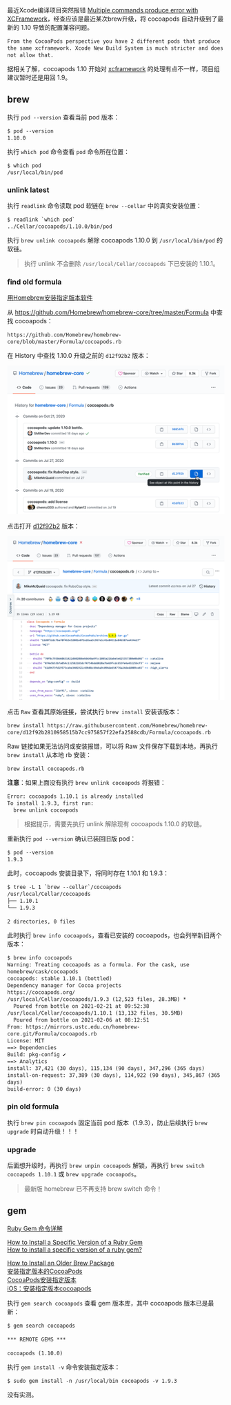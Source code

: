 
最近Xcode编译项目突然报错 [Multiple commands produce error with XCFramework](https://github.com/CocoaPods/CocoaPods/issues/10106)，经查应该是最近某次brew升级，将 cocoapods 自动升级到了最新的 1.10 导致的配置兼容问题。

```
From the CocoaPods perspective you have 2 different pods that produce the same xcframework. Xcode New Build System is much stricter and does not allow that.
```

据相关了解，cocoapods 1.10 开始对 [xcframework](https://blog.csdn.net/olsQ93038o99S/article/details/107804423) 的处理有点不一样，项目组建议暂时还是用回 1.9。

## brew

执行 `pod --version` 查看当前 pod 版本：

```
$ pod --version
1.10.0
```

执行 `which pod` 命令查看 `pod` 命令所在位置：

```
$ which pod
/usr/local/bin/pod
```

### unlink latest

执行 `readlink` 命令读取 pod 软链在 `brew --cellar` 中的真实安装位置：

```
$ readlink `which pod`
../Cellar/cocoapods/1.10.0/bin/pod
```

执行 `brew unlink cocoapods` 解除 cocoapods 1.10.0 到 `/usr/local/bin/pod` 的软链。

> 执行 unlink 不会删除 `/usr/local/Cellar/cocoapods` 下已安装的 1.10.1。

### find old formula

[用Homebrew安装指定版本软件](https://www.jianshu.com/p/84d79beb469c)

从 https://github.com/Homebrew/homebrew-core/tree/master/Formula 中查找 cocoapods：

```
https://github.com/Homebrew/homebrew-core/blob/master/Formula/cocoapods.rb
```

在 History 中查找 1.10.0 升级之前的 `d12f92b2` 版本：

![cocoapods.rb-History](images/cocoapods.rb-History.png)

点击打开 [d12f92b2](https://github.com/Homebrew/homebrew-core/blob/d12f92b2810958515b7cc975857f22efa2588cdb/Formula/cocoapods.rb) 版本：

![cocoapods.rb-1.9.3](images/cocoapods.rb-1.9.3.png)

点击 `Raw` 查看其原始链接，尝试执行 `brew install` 安装该版本： 

```
brew install https://raw.githubusercontent.com/Homebrew/homebrew-core/d12f92b2810958515b7cc975857f22efa2588cdb/Formula/cocoapods.rb
```

Raw 链接如果无法访问或安装报错，可以将 Raw 文件保存下载到本地，再执行 `brew install` 从本地 rb 安装：

```
brew install cocoapods.rb
```

**注意**：如果上面没有执行 `brew unlink cocoapods` 将报错：

```
Error: cocoapods 1.10.1 is already installed
To install 1.9.3, first run:
  brew unlink cocoapods
```

> 根据提示，需要先执行 unlink 解除现有 cocoapods 1.10.0 的软链。

重新执行 `pod --version` 确认已装回旧版 pod：

```
$ pod --version
1.9.3
```

此时，cocoapods 安装目录下，将同时存在 1.10.1 和 1.9.3：

```
$ tree -L 1 `brew --cellar`/cocoapods
/usr/local/Cellar/cocoapods
├── 1.10.1
└── 1.9.3

2 directories, 0 files
```

此时执行 `brew info cocoapods`，查看已安装的 cocoapods，也会列举新旧两个版本：

```
$ brew info cocoapods
Warning: Treating cocoapods as a formula. For the cask, use homebrew/cask/cocoapods
cocoapods: stable 1.10.1 (bottled)
Dependency manager for Cocoa projects
https://cocoapods.org/
/usr/local/Cellar/cocoapods/1.9.3 (12,523 files, 28.3MB) *
  Poured from bottle on 2021-02-21 at 09:52:38
/usr/local/Cellar/cocoapods/1.10.1 (13,132 files, 30.5MB)
  Poured from bottle on 2021-02-06 at 08:12:51
From: https://mirrors.ustc.edu.cn/homebrew-core.git/Formula/cocoapods.rb
License: MIT
==> Dependencies
Build: pkg-config ✔
==> Analytics
install: 37,421 (30 days), 115,134 (90 days), 347,296 (365 days)
install-on-request: 37,389 (30 days), 114,922 (90 days), 345,867 (365 days)
build-error: 0 (30 days)
```

### pin old formula

执行 `brew pin cocoapods` 固定当前 pod 版本（1.9.3），防止后续执行 `brew upgrade` 时自动升级！！！

### upgrade

后面想升级时，再执行 `brew unpin cocoapods` 解锁，再执行 `brew switch cocoapods 1.10.1` 或 `brew upgrade cocoapods`。

> 最新版 homebrew 已不再支持 brew switch 命令！

## gem

[Ruby Gem 命令详解](https://www.jianshu.com/p/728184da1699)  

[How to Install a Specific Version of a Ruby Gem](https://howchoo.com/ruby/gem-install-specific-version)  
[How to install a specific version of a ruby gem?](https://stackoverflow.com/questions/17026441/how-to-install-a-specific-version-of-a-ruby-gem)  

[How to Install an Older Brew Package](https://itnext.io/how-to-install-an-older-brew-package-add141e58d32)  
[安装指定版本的CocoaPods](https://blog.z6z8.cn/2019/10/31/%E5%AE%89%E8%A3%85%E6%8C%87%E5%AE%9A%E7%89%88%E6%9C%AC%E7%9A%84cocoapods/)  
[CocoaPods安装指定版本](https://www.cnblogs.com/shenhongbang/p/4409360.html)  
[iOS：安装指定版本cocoapods](https://www.jianshu.com/p/3c1f439ba1ca)  

执行 `gem search cocoapods` 查看 gem 版本库，其中 cocoapods 版本已是最新：

```
$ gem search cocoapods

*** REMOTE GEMS ***

cocoapods (1.10.0)
```

执行 `gem install -v` 命令安装指定版本：

```
$ sudo gem install -n /usr/local/bin cocoapods -v 1.9.3
```

没有实测。
